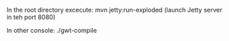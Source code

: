In the root directory excecute:
  mvn jetty:run-exploded (launch Jetty server in teh port 8080)
  
In other console:
  ./gwt-compile
  
